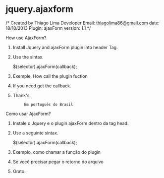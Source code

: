 jquery.ajaxform
===============


/*
Created by Thiago Lima Developer
Email: thiagolima86@gmail.com
date: 18/10/2013
Plugin: ajaxForm
version: 1.1
*/

How use AjaxForm?
1. Install Jquery and ajaxForm plugin into header Tag.

   <script src="ajax.googleapis.com/ajax/libs/jquery/1.10.2/jquery.min.js"></script>
   <script src="ajaxform.js"></script>

2. Use the sintax.
   
   $(selector).ajaxForm(callback);

3. Exemple, How call the plugin fuction

   <script>
	$("#form1").ajaxForm();
   </script>

4. If you need get the callback.

   <script>
	$("#form1").ajaxForm(function(data){
		alert(data);
	});
   </script>

5. Thank's


			Em português do Brasil



Como usar AjaxForm?
1. Instale o Jquery e o plugin ajaxForm dentro da tag head.

   <script src="ajax.googleapis.com/ajax/libs/jquery/1.10.2/jquery.min.js"></script>
   <script src="ajaxform.js"></script>

2. Use a seguinte sintax.
   
   $(selector).ajaxForm(callback);

3. Exemplo, como chamar a função do plugin

   <script>
	$("#form1").ajaxForm();
   </script>

4. Se você precisar pegar o retorno do arquivo

   <script>
	$("#form1").ajaxForm(function(data){
		alert(data);
	});
   </script>

5. Grato.

